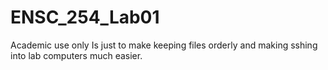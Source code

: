# ENSC_254_Lab01
 Academic use only 
 Is just to make keeping files orderly and making sshing into lab computers much easier.
 
